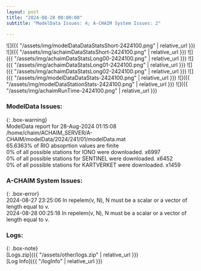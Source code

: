```yaml
---
layout: post
title: "2024-08-28 00:00:00"
subtitle: "ModelData Issues: 4; A-CHAIM System Issues: 2"

---
```


![]({{ "/assets/img/modelDataDataStatsShort-2424100.png" | relative_url }})
![]({{ "/assets/img/achaimDataStatsShort-2424100.png" | relative_url }})
![]({{ "/assets/img/achaimDataStatsLong00-2424100.png" | relative_url }})
![]({{ "/assets/img/achaimDataStatsLong01-2424100.png" | relative_url }})
![]({{ "/assets/img/achaimDataStatsLong02-2424100.png" | relative_url }})
![]({{ "/assets/img/modelDataDataStats-2424100.png" | relative_url }})
![]({{ "/assets/img/modelDataStationStats-2424100.png" | relative_url }})
![]({{ "/assets/img/achaimRunTime-2424100.png" | relative_url }})


### ModelData Issues:  
  
{: .box-warning}  
 ModelData report for 28-Aug-2024 01:15:08   
 /home/chaim/ACHAIM_SERVER/A-CHAIM/modelData/2024/241/01/modelData.mat   
 65.6363% of RIO absoprtion values are finite   
 0% of all possible stations for IONO were downloaded. x6997   
 0% of all possible stations for SENTINEL were downloaded. x6452   
 0% of all possible stations for KARTVERKET were downloaded. x1459   
  
### A-CHAIM System Issues:  
  
{: .box-error}  
2024-08-27 23:25:06 In repelem(v, N), N must be a scalar or a vector of length equal to v.  
2024-08-28 00:25:18 In repelem(v, N), N must be a scalar or a vector of length equal to v.  

### Logs:  
  
{: .box-note}  
[Logs.zip]({{ "/assets/other/logs.zip" | relative_url }})  
[Log Info]({{ "/logInfo" | relative_url }})  
